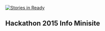[![Stories in Ready](https://badge.waffle.io/codeforgso/hackathon.png?label=ready&title=Ready)](https://waffle.io/codeforgso/hackathon)
## Hackathon 2015 Info Minisite
